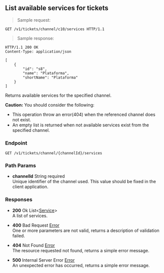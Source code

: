 
## List available services for tickets

> Sample request:

```http
GET /v1/tickets/channel/c10/services HTTP/1.1
```

> Sample response:

```http
HTTP/1.1 200 OK
Content-Type: application/json

[
    {
        "id": "s8",
        "name": "Plataforma",
        "shortName": "Plataforma"
    }
]
```

Returns available services for the specified channel.

<aside class="warning">
<strong>Caution:</strong> 
    You should consider the following:
    <ul>
        <li>This operation throw an error(404) when the referenced channel does not exist.</li>
        <li>An empty list is returned when not available services exist from the specified channel.</li>
    <ul>
</aside>

### Endpoint

`GET /v1/tickets/channel/{channelId}/services`

### Path Params

* **channelId** <span class="param-type">String</span> <span class="required-param">required</span><br>
Unique identifier of the channel used. This value should be fixed in the client application.

### Responses

* **200** <span class="verb-description">Ok</span> <span class="param-type">List\<[Service](#service)\></span><br>
A list of services.

* **400** <span class="verb-description">Bad Request</span> <span class="param-type">[Error](#error)</span><br>
One or more parameters are not valid, returns a description of validation failed.

* **404** <span class="verb-description">Not Found</span> <span class="param-type">[Error](#error)</span><br>
The resource requested not found, returns a simple error message.

* **500** <span class="verb-description">Internal Server Error</span> <span class="param-type">[Error](#error)</span><br>
An unexpected error has occurred, returns a simple error message.
